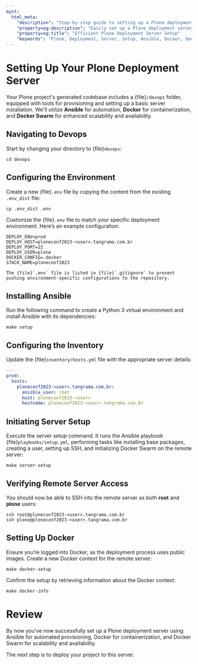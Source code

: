 ```yaml
---
myst:
  html_meta:
    "description": "Step-by-step guide to setting up a Plone deployment server."
    "property=og:description": "Easily set up a Plone deployment server with Ansible, Docker, and Docker Swarm."
    "property=og:title": "Efficient Plone Deployment Server Setup"
    "keywords": "Plone, Deployment, Server, Setup, Ansible, Docker, Docker Swarm"
---
```


# Setting Up Your Plone Deployment Server

Your Plone project's generated codebase includes a {file}`/devops` folder, equipped with tools for provisioning and setting up a basic server installation. We'll utilize **Ansible** for automation, **Docker** for containerization, and **Docker Swarm** for enhanced scalability and availability.

## Navigating to Devops

Start by changing your directory to {file}`devops`:

```shell
cd devops
```

## Configuring the Environment

Create a new {file}`.env` file by copying the content from the existing `.env_dist` file:

```shell
cp .env_dist .env
```

Customize the {file}`.env` file to match your specific deployment environment. Here’s an example configuration:

```shell
DEPLOY_ENV=prod
DEPLOY_HOST=ploneconf2023-<user>.tangrama.com.br
DEPLOY_PORT=22
DEPLOY_USER=plone
DOCKER_CONFIG=.docker
STACK_NAME=ploneconf2023
```

```{note}
The {file}`.env` file is listed in {file}`.gitignore` to prevent pushing environment-specific configurations to the repository.
```

## Installing Ansible

Run the following command to create a Python 3 virtual environment and install Ansible with its dependencies:

```shell
make setup
```

## Configuring the Inventory

Update the {file}`inventory/hosts.yml` file with the appropriate server details:

```yaml
---
prod:
  hosts:
    ploneconf2023-<user>.tangrama.com.br:
      ansible_user: root
      host: ploneconf2023-<user>
      hostname: ploneconf2023-<user>.tangrama.com.br
```

## Initiating Server Setup

Execute the server setup command. It runs the Ansible playbook {file}`playbooks/setup.yml`, performing tasks like installing base packages, creating a user, setting up SSH, and initializing Docker Swarm on the remote server:

```shell
make server-setup
```

## Verifying Remote Server Access

You should now be able to SSH into the remote server as both **root** and **plone** users:

```shell
ssh root@ploneconf2023-<user>.tangrama.com.br
ssh plone@ploneconf2023-<user>.tangrama.com.br
```

## Setting Up Docker

Ensure you’re logged into Docker, as the deployment process uses public images. Create a new Docker context for the remote server:

```shell
make docker-setup
```

Confirm the setup by retrieving information about the Docker context:

```shell
make docker-info
```

# Review

By now you’ve now successfully set up a Plone deployment server using Ansible for automated provisioning, Docker for containerization, and Docker Swarm for scalability and availability.

The next step is to deploy your project to this server.
